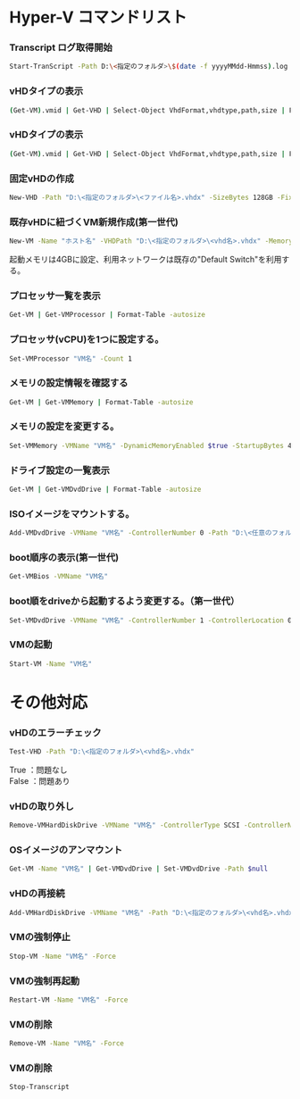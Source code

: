 # Hyper-V コマンドリスト
### Transcript ログ取得開始
```bash
Start-TranScript -Path D:\<指定のフォルダ>\$(date -f yyyyMMdd-Hmmss).log
```
### vHDタイプの表示
```bash
(Get-VM).vmid | Get-VHD | Select-Object VhdFormat,vhdtype,path,size | Format-Table -autosize
```
### vHDタイプの表示
```bash
(Get-VM).vmid | Get-VHD | Select-Object VhdFormat,vhdtype,path,size | Format-Table -autosize
```
### 固定vHDの作成
```bash
New-VHD -Path "D:\<指定のフォルダ>\<ファイル名>.vhdx" -SizeBytes 128GB -Fixed
```
### 既存vHDに紐づくVM新規作成(第一世代)
```bash
New-VM -Name "ホスト名" -VHDPath "D:\<指定のフォルダ>\<vhd名>.vhdx" -MemoryStartupBytes 4096MB -SwitchName "Default Switch" -Generation 1
```
起動メモリは4GBに設定、利用ネットワークは既存の"Default Switch"を利用する。  
### プロセッサ一覧を表示
```bash
Get-VM | Get-VMProcessor | Format-Table -autosize
```
### プロセッサ(vCPU)を1つに設定する。
```bash
Set-VMProcessor "VM名" -Count 1
```
### メモリの設定情報を確認する
```bash
Get-VM | Get-VMMemory | Format-Table -autosize
```
### メモリの設定を変更する。
```bash
Set-VMMemory -VMName "VM名" -DynamicMemoryEnabled $true -StartupBytes 4096MB -MinimumBytes 512MB -MaximumBytes 8192MB
```
### ドライブ設定の一覧表示
```bash
Get-VM | Get-VMDvdDrive | Format-Table -autosize
```
### ISOイメージをマウントする。
```bash
Add-VMDvdDrive -VMName "VM名" -ControllerNumber 0 -Path "D:\<任意のフォルダ>\<OSイメージファイル>.iso"
```
### boot順序の表示(第一世代)
```bash
Get-VMBios -VMName "VM名"
```
### boot順をdriveから起動するよう変更する。（第一世代）
```bash
Set-VMDvdDrive -VMName "VM名" -ControllerNumber 1 -ControllerLocation 0 -Path "D:\<任意のフォルダ>\<OSイメージファイル>.iso"
```
### VMの起動 
```bash
Start-VM -Name "VM名"
```
# その他対応
### vHDのエラーチェック
```bash
Test-VHD -Path "D:\<指定のフォルダ>\<vhd名>.vhdx"
```
True	：問題なし  
False	：問題あり  
### vHDの取り外し
```bash
Remove-VMHardDiskDrive -VMName "VM名" -ControllerType SCSI -ControllerNumber 0 -ControllerLocation 0
```
### OSイメージのアンマウント
```bash
Get-VM -Name "VM名" | Get-VMDvdDrive | Set-VMDvdDrive -Path $null
```
### vHDの再接続
```bash
Add-VMHardDiskDrive -VMName "VM名" -Path "D:\<指定のフォルダ>\<vhd名>.vhdx" -ControllerType SCSI -ControllerNumber 0 -ControllerLocation 0
```
### VMの強制停止
```bash
Stop-VM -Name "VM名" -Force
```
### VMの強制再起動
```bash
Restart-VM -Name "VM名" -Force
```
### VMの削除
```bash
Remove-VM -Name "VM名" -Force
```
### VMの削除
```bash
Stop-Transcript
```
